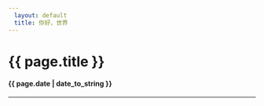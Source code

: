 ```yaml
---
　layout: default
　title: 你好，世界
---
```

# {{ page.title }}
#### {{ page.date | date_to_string }}
***
